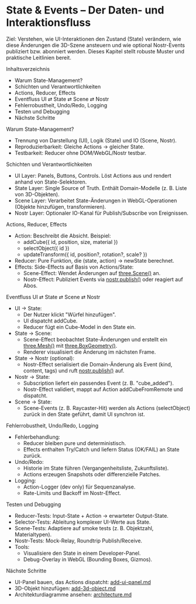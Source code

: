 # State & Events – Der Daten- und Interaktionsfluss

Ziel: Verstehen, wie UI-Interaktionen den Zustand (State) verändern, wie diese Änderungen die 3D-Szene ansteuern und wie optional Nostr-Events publiziert bzw. abonniert werden. Dieses Kapitel stellt robuste Muster und praktische Leitlinien bereit.

Inhaltsverzeichnis
- Warum State-Management?
- Schichten und Verantwortlichkeiten
- Actions, Reducer, Effects
- Eventfluss UI ⇄ State ⇄ Scene ⇄ Nostr
- Fehlerrobustheit, Undo/Redo, Logging
- Testen und Debugging
- Nächste Schritte

Warum State-Management?
- Trennung von Darstellung (UI), Logik (State) und IO (Scene, Nostr).
- Reproduzierbarkeit: Gleiche Actions → gleicher State.
- Testbarkeit: Reducer ohne DOM/WebGL/Nostr testbar.

Schichten und Verantwortlichkeiten
- UI Layer: Panels, Buttons, Controls. Löst Actions aus und rendert anhand von State-Selektoren.
- State Layer: Single Source of Truth. Enthält Domain-Modelle (z. B. Liste von 3D-Objekten).
- Scene Layer: Verarbeitet State-Änderungen in WebGL-Operationen (Objekte hinzufügen, transformieren).
- Nostr Layer: Optionaler IO-Kanal für Publish/Subscribe von Ereignissen.

Actions, Reducer, Effects
- Action: Beschreibt die Absicht. Beispiel:
  - addCube({ id, position, size, material })
  - selectObject({ id })
  - updateTransform({ id, position?, rotation?, scale? })
- Reducer: Pure Funktion, die (state, action) → newState berechnet.
- Effects: Side-Effects auf Basis von Actions/State:
  - Scene-Effect: Wendet Änderungen auf [three.Scene()](features/scene-basics.md:1) an.
  - Nostr-Effect: Publiziert Events via [nostr.publish()](features/nostr-basics.md:1) oder reagiert auf Abos.

Eventfluss UI ⇄ State ⇄ Scene ⇄ Nostr
- UI → State:
  - Der Nutzer klickt "Würfel hinzufügen".
  - UI dispatcht addCube.
  - Reducer fügt ein Cube-Model in den State ein.
- State → Scene:
  - Scene-Effect beobachtet State-Änderungen und erstellt ein [three.Mesh()](features/scene-basics.md:1) mit [three.BoxGeometry()](features/scene-basics.md:1).
  - Renderer visualisiert die Änderung im nächsten Frame.
- State → Nostr (optional):
  - Nostr-Effect serialisiert die Domain-Änderung als Event (kind, content, tags) und ruft [nostr.publish()](features/nostr-basics.md:1) auf.
- Nostr → State:
  - Subscription liefert ein passendes Event (z. B. "cube_added").
  - Nostr-Effect validiert, mappt auf Action addCubeFromRemote und dispatcht.
- Scene → State:
  - Scene-Events (z. B. Raycaster-Hit) werden als Actions (selectObject) zurück in den State geführt, damit UI synchron ist.

Fehlerrobustheit, Undo/Redo, Logging
- Fehlerbehandlung:
  - Reducer bleiben pure und deterministisch.
  - Effects enthalten Try/Catch und liefern Status (OK/FAIL) an State zurück.
- Undo/Redo:
  - Historie im State führen (Vergangenheitsliste, Zukunftsliste).
  - Actions erzeugen Snapshots oder differenzielle Patches.
- Logging:
  - Action-Logger (dev only) für Sequenzanalyse.
  - Rate-Limits und Backoff im Nostr-Effect.

Testen und Debugging
- Reducer-Tests: Input-State + Action → erwarteter Output-State.
- Selector-Tests: Ableitung komplexer UI-Werte aus State.
- Scene-Tests: Adaptiere auf smoke tests (z. B. Objektzahl, Materialtypen).
- Nostr-Tests: Mock-Relay, Roundtrip Publish/Receive.
- Tools:
  - Visualisiere den State in einem Developer-Panel.
  - Debug-Overlay in WebGL (Bounding Boxes, Gizmos).

Nächste Schritte
- UI-Panel bauen, das Actions dispatcht: [add-ui-panel.md](guides/add-ui-panel.md)
- 3D-Objekt hinzufügen: [add-3d-object.md](guides/add-3d-object.md)
- Architekturdiagramme ansehen: [architecture.md](reference/architecture.md)